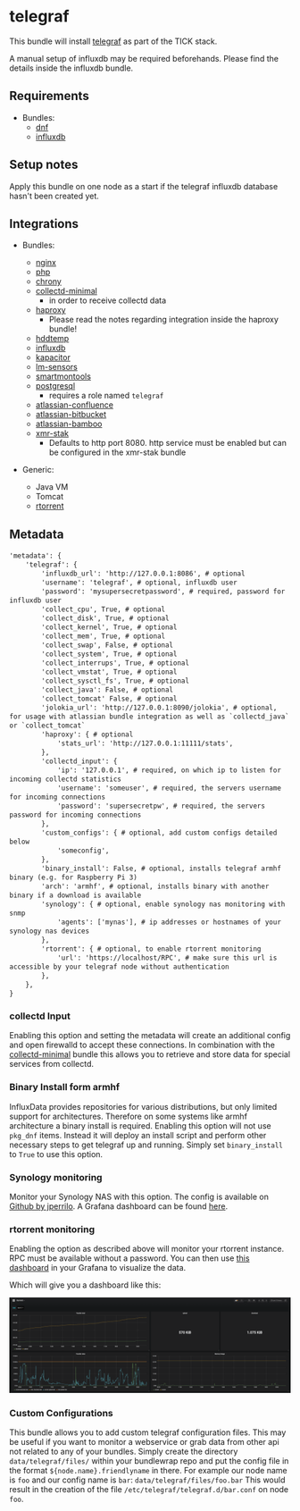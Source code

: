# telegraf

This bundle will install [telegraf](https://www.influxdata.com/time-series-platform/telegraf/) as part of the TICK stack.

A manual setup of influxdb may be required beforehands.
Please find the details inside the influxdb bundle.

## Requirements

* Bundles:
  * [dnf](https://github.com/rullmann/bundlewrap-dnf)
  * [influxdb](https://github.com/rullmann/bundlewrap-influxdb)

## Setup notes

Apply this bundle on one node as a start if the telegraf influxdb database hasn't been created yet.

## Integrations

* Bundles:
  * [nginx](https://github.com/rullmann/bundlewrap-nginx)
  * [php](https://github.com/rullmann/bundlewrap-php)
  * [chrony](https://github.com/rullmann/bundlewrap-chrony)
  * [collectd-minimal](https://github.com/rullmann/bundlewrap-collectd-minimal)
    * in order to receive collectd data
  * [haproxy](https://github.com/rullmann/bundlewrap-haproxy)
    * Please read the notes regarding integration inside the haproxy bundle!
  * [hddtemp](https://github.com/rullmann/bundlewrap-hddtemp)
  * [influxdb](https://github.com/rullmann/bundlewrap-influxdb)
  * [kapacitor](https://github.com/rullmann/bundlewrap-kapacitor)
  * [lm-sensors](https://github.com/rullmann/bundlewrap-lm-sensors)
  * [smartmontools](https://github.com/rullmann/bundlewrap-smartmontools)
  * [postgresql](https://github.com/rullmann/bundlewrap-postgresql)
    * requires a role named `telegraf`
  * [atlassian-confluence](https://github.com/rullmann/bundlewrap-atlassian-confluence)
  * [atlassian-bitbucket](https://github.com/rullmann/bundlewrap-atlassian-bitbucket)
  * [atlassian-bamboo](https://github.com/rullmann/bundlewrap-atlassian-bamboo)
  * [xmr-stak](https://github.com/rullmann/bundlewrap-xmr-stak)
    * Defaults to http port 8080. http service must be enabled but can be configured in the xmr-stak bundle

* Generic:
  * Java VM
  * Tomcat
  * [rtorrent](https://github.com/rakshasa/rtorrent)

## Metadata

    'metadata': {
        'telegraf': {
            'influxdb_url': 'http://127.0.0.1:8086', # optional
            'username': 'telegraf', # optional, influxdb user
            'password': 'mysupersecretpassword', # required, password for influxdb user
            'collect_cpu', True, # optional
            'collect_disk', True, # optional
            'collect_kernel', True, # optional
            'collect_mem', True, # optional
            'collect_swap', False, # optional
            'collect_system', True, # optional
            'collect_interrups', True, # optional
            'collect_vmstat', True, # optional
            'collect_sysctl_fs', True, # optional
			'collect_java': False, # optional
            'collect_tomcat' False, # optional
            'jolokia_url': 'http://127.0.0.1:8090/jolokia', # optional, for usage with atlassian bundle integration as well as `collectd_java` or `collect_tomcat`
            'haproxy': { # optional
                'stats_url': 'http://127.0.0.1:11111/stats',
            },
            'collectd_input': {
                'ip': '127.0.0.1', # required, on which ip to listen for incoming collectd statistics
                'username': 'someuser', # required, the servers username for incoming connections
                'password': 'supersecretpw', # required, the servers password for incoming connections
            },
            'custom_configs': { # optional, add custom configs detailed below
                'someconfig',
            },
            'binary_install': False, # optional, installs telegraf armhf binary (e.g. for Raspberry Pi 3)
            'arch': 'armhf', # optional, installs binary with another binary if a download is available
            'synology': { # optional, enable synology nas monitoring with snmp
                'agents': ['mynas'], # ip addresses or hostnames of your synology nas devices
            },
            'rtorrent': { # optional, to enable rtorrent monitoring
                'url': 'https://localhost/RPC', # make sure this url is accessible by your telegraf node without authentication
            },
        },
    }

### collectd Input

Enabling this option and setting the metadata will create an additional config and open firewalld to accept these connections.
In combination with the [collectd-minimal](https://github.com/rullmann/bundlewrap-collectd-minimal) bundle this allows you to retrieve and store data for special services from collectd.

### Binary Install form armhf

InfluxData provides repositories for various distributions, but only limited support for architectures. Therefore on some systems like armhf architecture a binary install is required.
Enabling this option will not use `pkg_dnf` items. Instead it will deploy an install script and perform other necessary steps to get telegraf up and running.
Simply set `binary_install` to `True` to use this option.

### Synology monitoring

Monitor your Synology NAS with this option. The config is available on [Github by jperrilo](https://github.com/jperillo/Synology_dashboard_grafana).
A Grafana dashboard can be found [here](https://grafana.com/dashboards/1727).

### rtorrent monitoring

Enabling the option as described above will monitor your rtorrent instance. RPC must be available without a password.
You can then use [this dashboard](extras/rtorrent_simple.json) in your Grafana to visualize the data.

Which will give you a dashboard like this:

![grafana rtorrent simple dashboard](extras/rtorrent_simple.png)

### Custom Configurations

This bundle allows you to add custom telegraf configuration files. This may be useful if you want to monitor a webservice or grab data from other api not related to any of your bundles.
Simply create the directory `data/telegraf/files/` within your bundlewrap repo and put the config file in the format `${node.name}.friendlyname` in there.
For example our node name is `foo` and our config name is `bar`: `data/telegraf/files/foo.bar`
This would result in the creation of the file `/etc/telegraf/telegraf.d/bar.conf` on node `foo`.
